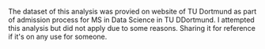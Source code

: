 The dataset of this analysis was provied on website of TU Dortmund as part of admission process for MS in Data Science in TU DDortmund. 
I attempted this analysis but did not apply due to some reasons. 
Sharing it for reference if it's on any use for someone. 
